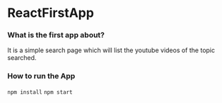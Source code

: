 # ReactFirstApp

### What is the first app about?

It is a simple search page which will list the youtube videos of the topic searched.

### How to run the App

``npm install``
``npm start ``

